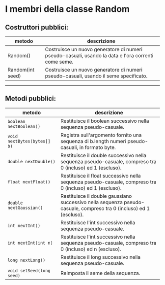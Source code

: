 # I membri della classe Random

## Costruttori pubblici:

metodo|descrizione
---|---
Random()|Costruisce un nuovo generatore di numeri pseudo-casuali, usando la data e l'ora correnti come seme.
Random(int seed)|Costruisce un nuovo generatore di numeri pseudo-casuali, usando il seme specificato.

---

## Metodi pubblici:

metodo|descrizione
---|---
`boolean nextBoolean()`|Restituisce il boolean successivo nella sequenza pseudo-casuale.
`void nextBytes(bytes[] b)`|Registra sull'argomento fornito una sequenza di b.length numeri pseudo-casuali, in formato byte.
`double nextDouble()`|Restituisce il double successivo nella sequenza pseudo-casuale, compreso tra 0 (incluso) ed 1 (escluso).
`float nextFloat()`|Restituisce il float successivo nella sequenza pseudo-casuale, compreso tra 0 (incluso) ed 1 (escluso).
`double nextGaussian()`|Restituisce il double gaussiano successivo nella sequenza pseudo-casuale, compreso tra 0 (incluso) ed 1 (escluso).
`int nextInt()`|Restituisce l'int successivo nella sequenza pseudo-casuale.
`int nextInt(int n)`|Restituisce l'int successivo nella sequenza pseudo-casuale, compreso tra 0 (incluso) ed n (escluso).
`long nextLong()`|Restituisce il long successivo nella sequenza pseudo-casuale.
`void setSeed(long seed)`|Reimposta il seme della sequenza.